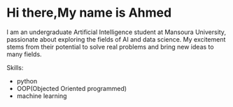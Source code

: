 # Hi there,My name is Ahmed
I am an undergraduate Artificial Intelligence student at Mansoura University, passionate about exploring the fields of AI and data science. 
My excitement stems from their potential to solve real problems and bring new ideas to many fields.

Skills: 
* python
* OOP(Objected Oriented programmed)
* machine learning
 




